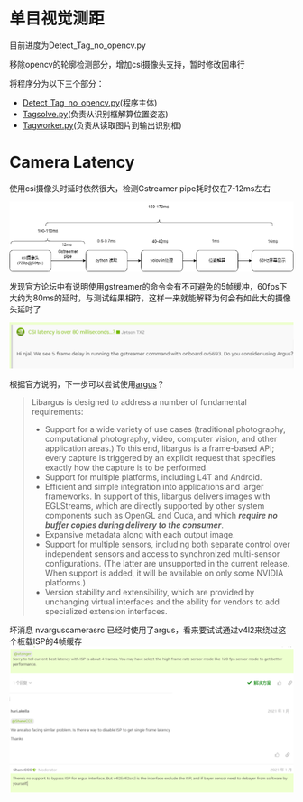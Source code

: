 # 单目视觉测距

目前进度为Detect_Tag_no_opencv.py

移除opencv的轮廓检测部分，增加csi摄像头支持，暂时修改回串行

将程序分为以下三个部分：

* [Detect_Tag_no_opencv.py](Detect_Tag_no_opencv.py)(程序主体)
* [Tagsolve.py](Tagsolve.py)(负责从识别框解算位置姿态)
* [Tagworker.py](Tagworker.py)(负责从读取图片到输出识别框)

# Camera Latency

使用csi摄像头时延时依然很大，检测Gstreamer pipe耗时仅在7-12ms左右

![1711558489285](image/README/1711558489285.png)

发现官方论坛中有说明使用gstreamer的命令会有不可避免的5帧缓冲，60fps下大约为80ms的延时，与测试结果相符，这样一来就能解释为何会有如此大的摄像头延时了

![1711557682423](image/camera_latency/1711557682423.png)

根据官方说明，下一步可以尝试使用[argus](https://docs.nvidia.com/jetson/l4t-multimedia/group__LibargusAPI.html)？

> Libargus is designed to address a number of fundamental requirements:
>
> * Support for a wide variety of use cases (traditional photography, computational photography, video, computer vision, and other application areas.) To this end, libargus is a frame-based API; every capture is triggered by an explicit request that specifies exactly how the capture is to be performed.
> * Support for multiple platforms, including L4T and Android.
> * Efficient and simple integration into applications and larger frameworks. In support of this, libargus delivers images with EGLStreams, which are directly supported by other system components such as OpenGL and Cuda, and which ***require no buffer copies during delivery to the consumer***.
> * Expansive metadata along with each output image.
> * Support for multiple sensors, including both separate control over independent sensors and access to synchronized multi-sensor configurations. (The latter are unsupported in the current release. When support is added, it will be available on only some NVIDIA platforms.)
> * Version stability and extensibility, which are provided by unchanging virtual interfaces and the ability for vendors to add specialized extension interfaces.

坏消息 nvarguscamerasrc 已经时使用了argus，看来要试试通过v4l2来绕过这个板载ISP的4帧缓存![1711563548461](image/README/1711563548461.png)
